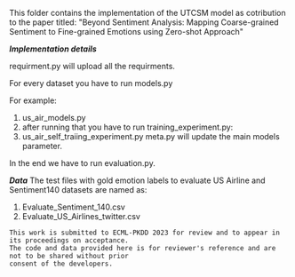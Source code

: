 This folder contains the implementation of the UTCSM model as cotribution to the paper titled: "Beyond Sentiment Analysis: Mapping Coarse-grained Sentiment to Fine-grained Emotions using Zero-shot Approach"



***Implementation details***

requirment.py will upload all the requirments.

For every dataset you have to run models.py

For example:
1) us_air_models.py
2) after running that you have to run training_experiment.py:
3) us_air_self_traiing_experiment.py
meta.py will update the main models parameter.
 
In the end we have to run evaluation.py.


***Data***
The test files with gold emotion labels to evaluate US Airline and Sentiment140 datasets are named as:
1) Evaluate_Sentiment_140.csv
2) Evaluate_US_Airlines_twitter.csv

~~~~~~~~~~~~~~~~~~~~~~~~~~~~~~~~~~~~~~~~~~~~~~~~~~~~~~~~~~~~~~~~~~~~~~~~~~~~~~~~~~~~~~~~~~~~~~~~~~~
This work is submitted to ECML-PKDD 2023 for review and to appear in its proceedings on acceptance. 
The code and data provided here is for reviewer's reference and are not to be shared without prior 
consent of the developers. 
~~~~~~~~~~~~~~~~~~~~~~~~~~~~~~~~~~~~~~~~~~~~~~~~~~~~~~~~~~~~~~~~~~~~~~~~~~~~~~~~~~~~~~~~~~~~~~~~~~~
